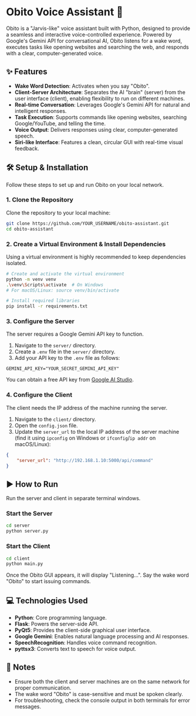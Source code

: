 # Obito Voice Assistant 🤖

Obito is a "Jarvis-like" voice assistant built with Python, designed to provide a seamless and interactive voice-controlled experience. Powered by Google's Gemini API for conversational AI, Obito listens for a wake word, executes tasks like opening websites and searching the web, and responds with a clear, computer-generated voice.

## ✨ Features

- **Wake Word Detection**: Activates when you say "Obito".
- **Client-Server Architecture**: Separates the AI "brain" (server) from the user interface (client), enabling flexibility to run on different machines.
- **Real-time Conversation**: Leverages Google's Gemini API for natural and intelligent responses.
- **Task Execution**: Supports commands like opening websites, searching Google/YouTube, and telling the time.
- **Voice Output**: Delivers responses using clear, computer-generated speech.
- **Siri-like Interface**: Features a clean, circular GUI with real-time visual feedback.

## 🛠️ Setup & Installation

Follow these steps to set up and run Obito on your local network.

### 1. Clone the Repository

Clone the repository to your local machine:

```bash
git clone https://github.com/YOUR_USERNAME/obito-assistant.git
cd obito-assistant
```

### 2. Create a Virtual Environment & Install Dependencies

Using a virtual environment is highly recommended to keep dependencies isolated.

```bash
# Create and activate the virtual environment
python -m venv venv
.\venv\Scripts\activate  # On Windows
# For macOS/Linux: source venv/bin/activate

# Install required libraries
pip install -r requirements.txt
```

### 3. Configure the Server

The server requires a Google Gemini API key to function.

1. Navigate to the `server/` directory.
2. Create a `.env` file in the `server/` directory.
3. Add your API key to the `.env` file as follows:

```plaintext
GEMINI_API_KEY="YOUR_SECRET_GEMINI_API_KEY"
```

You can obtain a free API key from [Google AI Studio](https://aistudio.google.com/).

### 4. Configure the Client

The client needs the IP address of the machine running the server.

1. Navigate to the `client/` directory.
2. Open the `config.json` file.
3. Update the `server_url` to the local IP address of the server machine (find it using `ipconfig` on Windows or `ifconfig`/`ip addr` on macOS/Linux):

```json
{
    "server_url": "http://192.168.1.10:5000/api/command"
}
```

## ▶️ How to Run

Run the server and client in separate terminal windows.

### Start the Server

```bash
cd server
python server.py
```

### Start the Client

```bash
cd client
python main.py
```

Once the Obito GUI appears, it will display "Listening...". Say the wake word "Obito" to start issuing commands.

## 💻 Technologies Used

- **Python**: Core programming language.
- **Flask**: Powers the server-side API.
- **PyQt5**: Provides the client-side graphical user interface.
- **Google Gemini**: Enables natural language processing and AI responses.
- **SpeechRecognition**: Handles voice command recognition.
- **pyttsx3**: Converts text to speech for voice output.

## 📝 Notes

- Ensure both the client and server machines are on the same network for proper communication.
- The wake word "Obito" is case-sensitive and must be spoken clearly.
- For troubleshooting, check the console output in both terminals for error messages.
